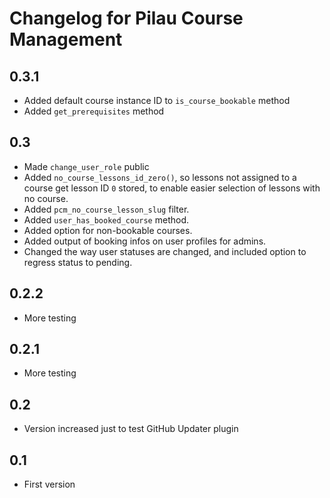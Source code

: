 # Changelog for Pilau Course Management

## 0.3.1
* Added default course instance ID to `is_course_bookable` method
* Added `get_prerequisites` method

## 0.3
* Made `change_user_role` public
* Added `no_course_lessons_id_zero()`, so lessons not assigned to a course get lesson ID `0` stored, to enable easier selection of lessons with no course.
* Added `pcm_no_course_lesson_slug` filter.
* Added `user_has_booked_course` method.
* Added option for non-bookable courses.
* Added output of booking infos on user profiles for admins.
* Changed the way user statuses are changed, and included option to regress status to pending.

## 0.2.2
* More testing

## 0.2.1
* More testing

## 0.2
* Version increased just to test GitHub Updater plugin

## 0.1
* First version
